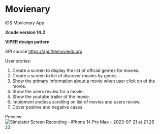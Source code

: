 # Movienary
iOS Movienary App

**Xcode version 14.2**

**VIPER design pattern**


API source https://api.themoviedb.org

User stories:
1. Create a screen to display the list of official genres for movies.
2. Create a screen to list of discover movies by genre.
3. Show the primary information about a movie when user click on of the movie.
4. Show the users review for a movie.
5. Show the youtube trailer of the movie.
6. Implement endless scrolling on list of movies and users review.
7. Cover positive and negative cases.

Preview:
![Simulator Screen Recording - iPhone 14 Pro Max - 2023-07-21 at 21 29 23](https://github.com/renhardjh/Movienary/assets/24643123/968ee110-213b-41ce-8eff-5812d80e0d1a)
